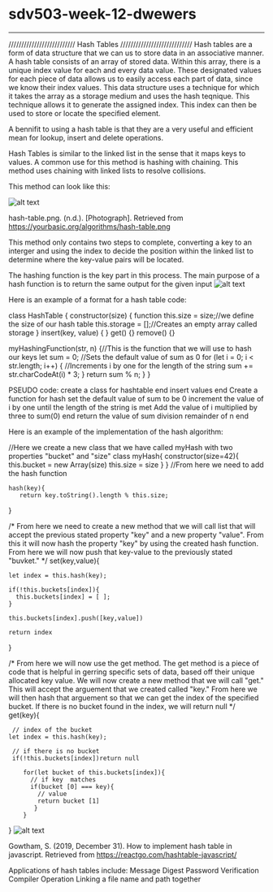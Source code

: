 # sdv503-week-12-dwewers
_____________________________________________________________________
//////////////////////////  Hash Tables  ////////////////////////////
Hash tables are a form of data structure that we can us to store data in an associative manner.
A hash table consists of an array of stored data. Within this array, there is a unique index value
for each and every data value. These designated values for each piece of data allows us to easily access 
each part of data, since we know their index values. This data structure uses a technique for which it takes
the array as a storage medium and uses the hash teqnique. This technique allows it to generate the assigned 
index. This index can then be used to store or locate the specified element.

A bennifit to using a hash table is that they are a very useful and efficient mean for lookup, insert and delete
operations. 


Hash Tables is similar to the linked list in the sense that it maps keys to values. A common use for this method is 
hashing with chaining. This method uses chaining with linked lists to resolve collisions. 

This method can look like this:

![alt text][logo]

[logo]: https://yourbasic.org/algorithms/hash-table.png "Logo Title Text 2"
hash-table.png. (n.d.). [Photograph]. Retrieved from https://yourbasic.org/algorithms/hash-table.png

This method only contains two steps to complete, converting a key to an interger and using the index to decide 
the position within the linked list to determine where the key-value pairs will be located.
      
The hashing function is the key part in this process. The main purpose of a hash function is to return the same output for the given input
![alt text][logo]

[logo]: https://gblobscdn.gitbook.com/assets%2F-M0tzdQoYXoPhCiqfqxs%2F-M7Y_5joCQkAp5eT8QA3%2F-M7YbWY9D-3kXbAetNJ5%2FScreen%20Shot%202020-05-18%20at%205.10.45%20AM.png?alt=media&token=e44fee37-a2b9-41ae-8777-246028af8d87 "Logo Title Text 2"
Here is an example of a format for a hash table code:

class HashTable {
  constructor(size) {
    function
    this.size = size;//we define the size of our hash table
    this.storage = [];//Creates an empty array called storage
  }
  insert(key, value) { }
  get() {}
  remove() {}
 
  myHashingFunction(str, n) {//This is the function that we will use to hash our keys
    let sum = 0; //Sets the default value of sum as 0
    for (let i = 0; i < str.length; i++) { //Increments i by one for the length of the string
      sum += str.charCodeAt(i) * 3;
    }
    return sum % n;
  }
}

PSEUDO code:
create a class for hashtable
end
insert values
end
Create a function for hash
set the default value of sum to be 0
increment the value of i by one until the length of the string is met
Add the value of i multiplied by three to sum(0)
end
return the value of sum division remainder of n
end

Here is an example of the implementation of the hash algorithm:

//Here we create a new class that we have called myHash with two properties "bucket" and "size"
class myHash{
  constructor(size=42){
    this.bucket =  new Array(size)
    this.size = size
  }
}
//From here we need to add the hash function 

    hash(key){
       return key.toString().length % this.size;
   }

/*
From here we need to create a new method that we will call list that will accept the previous stated 
property "key" and a new property "value". From this it will now hash the property "key" by using the
created hash function. From here we will now push that key-value to the previously stated "buvket."
*/
 set(key,value){

    let index = this.hash(key);

    if(!this.buckets[index]){
      this.buckets[index] = [ ];
    }

    this.buckets[index].push([key,value])

    return index

  }

  /*
  From here we will now use the get method. The get method is a piece of code that is helpful in gerring specific
  sets of data, based off their unique allocated key value. We will now create a new method that we will call "get." 
  This will accept the arguement that we created called "key." From here we will then hash that arguement so that we can
  get the index of the specified bucket. If there is no bucket found in the index, we will return null
  */
    get(key){

     // index of the bucket
    let index = this.hash(key);

     // if there is no bucket
     if(!this.buckets[index])return null

        for(let bucket of this.buckets[index]){
          // if key  matches
          if(bucket [0] === key){
            // value
            return bucket [1]
           }
        }
  }
![alt text][logo]

[logo]:  https://reactgo.com/static/da923364e6f09497c068bb9f8a591dbe/36727/seperate-chaining.png "Logo Title Text 2"
Gowtham, S. (2019, December 31). How to implement hash table in javascript. Retrieved from https://reactgo.com/hashtable-javascript/

Applications of hash tables include:
Message Digest
Password Verification
Compiler Operation
Linking a file name and path together
